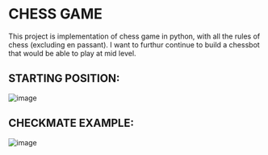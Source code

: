 # CHESS GAME
This project is implementation of chess game in python, with all the rules of chess (excluding en passant). I want to furthur continue to build a chessbot that would be able to play at mid level. 

## STARTING POSITION:
![image](https://github.com/user-attachments/assets/5765bdf6-8a52-4b14-b0f9-edd31b289f08)

## CHECKMATE EXAMPLE:                                   
![image](https://github.com/user-attachments/assets/57a17f3b-7fa3-4e52-b4d1-8e0c212781c2)
